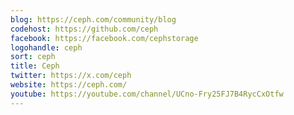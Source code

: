 ```yaml
---
blog: https://ceph.com/community/blog
codehost: https://github.com/ceph
facebook: https://facebook.com/cephstorage
logohandle: ceph
sort: ceph
title: Ceph
twitter: https://x.com/ceph
website: https://ceph.com/
youtube: https://youtube.com/channel/UCno-Fry25FJ7B4RycCxOtfw
---
```

